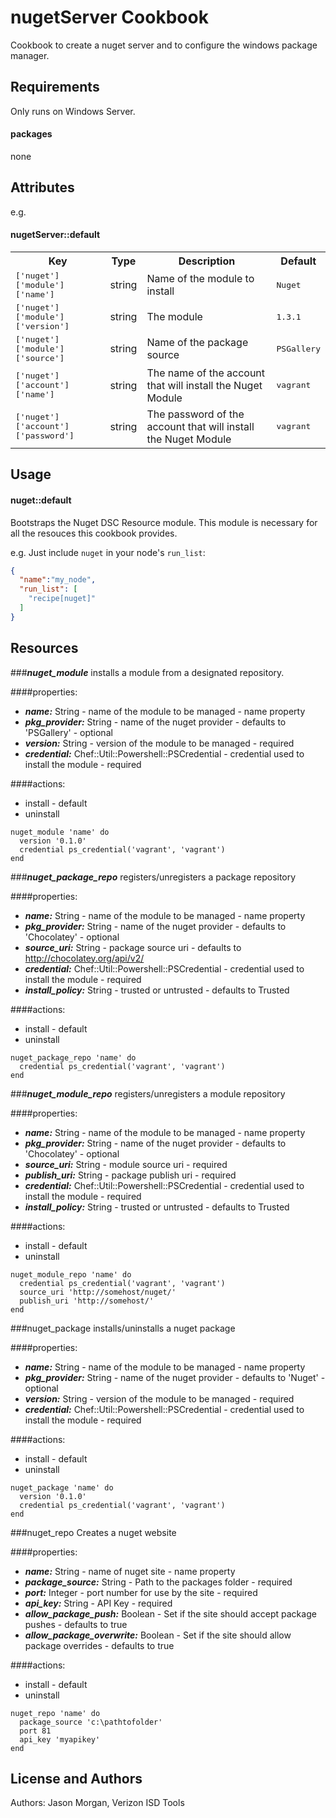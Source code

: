 nugetServer Cookbook
====================
Cookbook to create a nuget server and to configure the windows package manager.

Requirements
------------
Only runs on Windows Server.
#### packages
none

Attributes
----------

e.g.
#### nugetServer::default
<table>
  <tr>
    <th>Key</th>
    <th>Type</th>
    <th>Description</th>
    <th>Default</th>
  </tr>
  <tr>
    <td><tt>['nuget']['module']['name']</tt></td>
    <td>string</td>
    <td>Name of the module to install</td>
    <td><tt>Nuget</tt></td>
  </tr>
  <tr>
    <td><tt>['nuget']['module']['version']</tt></td>
    <td>string</td>
    <td>The module </td>
    <td><tt>1.3.1</tt></td>
  </tr>
  <tr>
    <td><tt>['nuget']['module']['source']</tt></td>
    <td>string</td>
    <td>Name of the package source</td>
    <td><tt>PSGallery</tt></td>
  </tr>
  <tr>
    <td><tt>['nuget']['account']['name']</tt></td>
    <td>string</td>
    <td>The name of the account that will install the Nuget Module</td>
    <td><tt>vagrant</tt></td>
  </tr>
  <tr>
    <td><tt>['nuget']['account']['password']</tt></td>
    <td>string</td>
    <td>The password of the account that will install the Nuget Module</td>
    <td><tt>vagrant</tt></td>
  </tr>
</table>

Usage
-----
#### nuget::default
Bootstraps the Nuget DSC Resource module.  This module is necessary for all the resouces this cookbook provides.

e.g.
Just include `nuget` in your node's `run_list`:

```json
{
  "name":"my_node",
  "run_list": [
    "recipe[nuget]"
  ]
}
```

Resources
---------
###***nuget_module***
installs a module from a designated repository.

####properties:
  * ***name:*** String - name of the module to be managed - name property
  * ***pkg_provider:*** String - name of the nuget provider - defaults to 'PSGallery' - optional
  * ***version:*** String - version of the module to be managed - required
  * ***credential:*** Chef::Util::Powershell::PSCredential - credential used to install the module - required

####actions:
  * install - default
  * uninstall 
  
```
nuget_module 'name' do
  version '0.1.0'
  credential ps_credential('vagrant', 'vagrant')
end
```

###***nuget_package_repo***
registers/unregisters a package repository

####properties:
  * ***name:*** String - name of the module to be managed - name property
  * ***pkg_provider:*** String - name of the nuget provider - defaults to 'Chocolatey' - optional
  * ***source_uri:*** String - package source uri - defaults to http://chocolatey.org/api/v2/
  * ***credential:*** Chef::Util::Powershell::PSCredential - credential used to install the module - required
  * ***install_policy:*** String - trusted or untrusted - defaults to Trusted

####actions:
  * install - default
  * uninstall 
  
```
nuget_package_repo 'name' do
  credential ps_credential('vagrant', 'vagrant')
end
```

###***nuget_module_repo***
registers/unregisters a module repository

####properties:
  * ***name:*** String - name of the module to be managed - name property
  * ***pkg_provider:*** String - name of the nuget provider - defaults to 'Chocolatey' - optional
  * ***source_uri:*** String - module source uri - required
  * ***publish_uri:*** String - package publish uri - required
  * ***credential:*** Chef::Util::Powershell::PSCredential - credential used to install the module - required
  * ***install_policy:*** String - trusted or untrusted - defaults to Trusted

####actions:
  * install - default
  * uninstall 
  
```
nuget_module_repo 'name' do
  credential ps_credential('vagrant', 'vagrant')
  source_uri 'http://somehost/nuget/'
  publish_uri 'http://somehost/'
end
```

###nuget_package
installs/uninstalls a nuget package

####properties:
  * ***name:*** String - name of the module to be managed - name property
  * ***pkg_provider:*** String - name of the nuget provider - defaults to 'Nuget' - optional
  * ***version:*** String - version of the module to be managed - required
  * ***credential:*** Chef::Util::Powershell::PSCredential - credential used to install the module - required

####actions:
  * install - default
  * uninstall 

```
nuget_package 'name' do
  version '0.1.0'
  credential ps_credential('vagrant', 'vagrant')
end
```

###nuget_repo
Creates a nuget website

####properties:
  * ***name:*** String - name of nuget site - name property
  * ***package_source:*** String - Path to the packages folder - required
  * ***port:*** Integer - port number for use by the site - required
  * ***api_key:*** String - API Key - required
  * ***allow_package_push:*** Boolean - Set if the site should accept package pushes - defaults to true
  * ***allow_package_overwrite:*** Boolean - Set if the site should allow package overrides - defaults to true

####actions:
  * install - default
  * uninstall 
```
nuget_repo 'name' do
  package_source 'c:\pathtofolder'
  port 81
  api_key 'myapikey'
end
```

License and Authors
-------------------
Authors: Jason Morgan, Verizon ISD Tools

